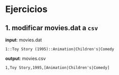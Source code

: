 Ejercicios
==========

## 1. modificar movies.dat a `csv`

**input**: movies.dat

`1::Toy Story (1995)::Animation|Children's|Comedy`

**output**: movies.csv

`1,Toy Story,1995,[Animation|Children's|Comedy]`
